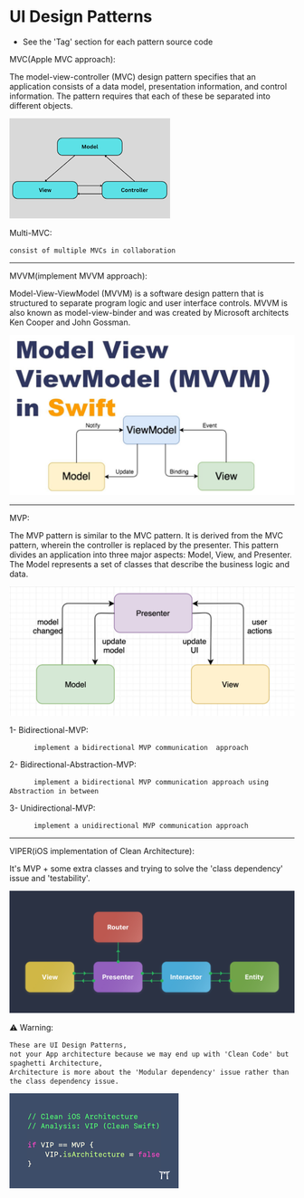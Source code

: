 # UI Design Patterns

* See the 'Tag' section for each pattern source code 

MVC(Apple MVC approach):

The model-view-controller (MVC) design pattern specifies that an application consists of a data model, presentation information, and control information. The pattern requires that each of these be separated into different objects.

![Screenshot](MVC.png)
  
Multi-MVC:

    consist of multiple MVCs in collaboration
  
<hr>

MVVM(implement MVVM approach):

Model-View-ViewModel (MVVM) is a software design pattern that is structured to separate program logic and user interface controls. MVVM is also known as model-view-binder and was created by Microsoft architects Ken Cooper and John Gossman.
  
![Screenshot](MVVM.jpeg)

<hr>

MVP:

The MVP pattern is similar to the MVC pattern. It is derived from the MVC pattern, wherein the controller is replaced by the presenter. This pattern divides an application into three major aspects: Model, View, and Presenter. The Model represents a set of classes that describe the business logic and data.


![Screenshot](MVP.png)

1- Bidirectional-MVP:

          implement a bidirectional MVP communication  approach

2- Bidirectional-Abstraction-MVP:

          implement a bidirectional MVP communication approach using Abstraction in between 
    
3- Unidirectional-MVP:

          implement a unidirectional MVP communication approach


<hr>

VIPER(iOS implementation of Clean Architecture): 

  It's MVP + some extra classes and trying to solve the 'class dependency' issue and 'testability'.
  
![Screenshot](VIPER.png)


  ⚠️ Warning:
            
    These are UI Design Patterns,
    not your App architecture because we may end up with 'Clean Code' but spaghetti Architecture,
    Architecture is more about the 'Modular dependency' issue rather than the class dependency issue.


![Screenshot](MVP-Not-Architecture.png)
